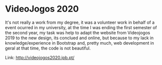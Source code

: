 # VideoJogos 2020

It's not really a work from my degree, it was a volunteer work in behalf of a event ocurred in my university, at the time I was ending the first semester of the second year, my task was help to adapt the website from Videojogos 2019 to the new design, its conclued and online, but because to my lack in knowledge/experience in Bootstrap and, pretty much, web development in geral at that time, the code is not beautiful.

Link: http://videojogos2020.ipb.pt/
